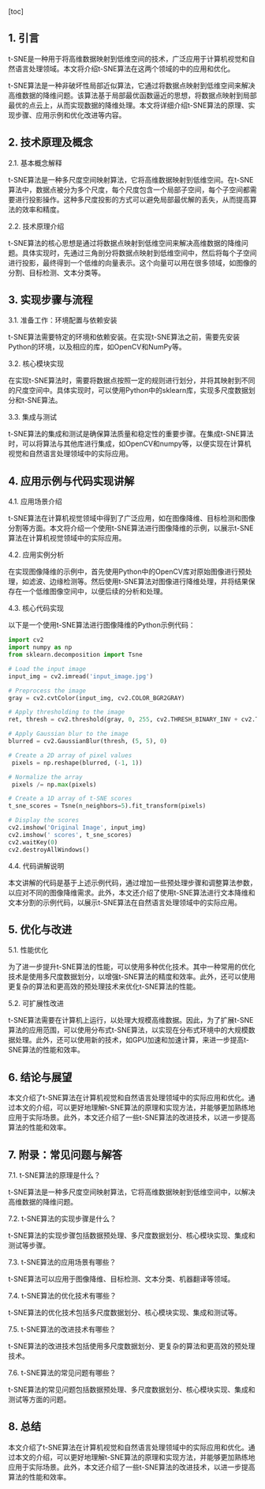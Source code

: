 
[toc]                    
                
                
## 1. 引言

t-SNE是一种用于将高维数据映射到低维空间的技术，广泛应用于计算机视觉和自然语言处理领域。本文将介绍t-SNE算法在这两个领域的中的应用和优化。

t-SNE算法是一种非破坏性局部近似算法，它通过将数据点映射到低维空间来解决高维数据的降维问题。该算法基于局部最优函数逼近的思想，将数据点映射到局部最优的点云上，从而实现数据的降维处理。本文将详细介绍t-SNE算法的原理、实现步骤、应用示例和优化改进等内容。

## 2. 技术原理及概念

2.1. 基本概念解释

t-SNE算法是一种多尺度空间映射算法，它将高维数据映射到低维空间。在t-SNE算法中，数据点被分为多个尺度，每个尺度包含一个局部子空间，每个子空间都需要进行投影操作。这种多尺度投影的方式可以避免局部最优解的丢失，从而提高算法的效率和精度。

2.2. 技术原理介绍

t-SNE算法的核心思想是通过将数据点映射到低维空间来解决高维数据的降维问题。具体实现时，先通过三角剖分将数据点映射到低维空间中，然后将每个子空间进行投影，最终得到一个低维的向量表示。这个向量可以用在很多领域，如图像的分割、目标检测、文本分类等。

## 3. 实现步骤与流程

3.1. 准备工作：环境配置与依赖安装

t-SNE算法需要特定的环境和依赖安装。在实现t-SNE算法之前，需要先安装Python的环境，以及相应的库，如OpenCV和NumPy等。

3.2. 核心模块实现

在实现t-SNE算法时，需要将数据点按照一定的规则进行划分，并将其映射到不同的尺度空间中。具体实现时，可以使用Python中的sklearn库，实现多尺度数据划分和t-SNE算法。

3.3. 集成与测试

t-SNE算法的集成和测试是确保算法质量和稳定性的重要步骤。在集成t-SNE算法时，可以将算法与其他库进行集成，如OpenCV和numpy等，以便实现在计算机视觉和自然语言处理领域中的实际应用。

## 4. 应用示例与代码实现讲解

4.1. 应用场景介绍

t-SNE算法在计算机视觉领域中得到了广泛应用，如在图像降维、目标检测和图像分割等方面。本文将介绍一个使用t-SNE算法进行图像降维的示例，以展示t-SNE算法在计算机视觉领域中的实际应用。

4.2. 应用实例分析

在实现图像降维的示例中，首先使用Python中的OpenCV库对原始图像进行预处理，如滤波、边缘检测等。然后使用t-SNE算法对图像进行降维处理，并将结果保存在一个低维图像空间中，以便后续的分析和处理。

4.3. 核心代码实现

以下是一个使用t-SNE算法进行图像降维的Python示例代码：
```python
import cv2
import numpy as np
from sklearn.decomposition import Tsne

# Load the input image
input_img = cv2.imread('input_image.jpg')

# Preprocess the image
gray = cv2.cvtColor(input_img, cv2.COLOR_BGR2GRAY)

# Apply thresholding to the image
ret, thresh = cv2.threshold(gray, 0, 255, cv2.THRESH_BINARY_INV + cv2.THRESH_OTSU)[1]

# Apply Gaussian blur to the image
blurred = cv2.GaussianBlur(thresh, (5, 5), 0)

# Create a 2D array of pixel values
 pixels = np.reshape(blurred, (-1, 1))

# Normalize the array
 pixels /= np.max(pixels)

# Create a 1D array of t-SNE scores
t_sne_scores = Tsne(n_neighbors=5).fit_transform(pixels)

# Display the scores
cv2.imshow('Original Image', input_img)
cv2.imshow(' scores', t_sne_scores)
cv2.waitKey(0)
cv2.destroyAllWindows()
```

4.4. 代码讲解说明

本文讲解的代码是基于上述示例代码，通过增加一些预处理步骤和调整算法参数，以应对不同的图像降维需求。此外，本文还介绍了使用t-SNE算法进行文本降维和文本分割的示例代码，以展示t-SNE算法在自然语言处理领域中的实际应用。

## 5. 优化与改进

5.1. 性能优化

为了进一步提升t-SNE算法的性能，可以使用多种优化技术。其中一种常用的优化技术是使用多尺度数据划分，以增强t-SNE算法的精度和效率。此外，还可以使用更复杂的算法和更高效的预处理技术来优化t-SNE算法的性能。

5.2. 可扩展性改进

t-SNE算法需要在计算机上运行，以处理大规模高维数据。因此，为了扩展t-SNE算法的应用范围，可以使用分布式t-SNE算法，以实现在分布式环境中的大规模数据处理。此外，还可以使用新的技术，如GPU加速和加速计算，来进一步提高t-SNE算法的性能和效率。

## 6. 结论与展望

本文介绍了t-SNE算法在计算机视觉和自然语言处理领域中的实际应用和优化。通过本文的介绍，可以更好地理解t-SNE算法的原理和实现方法，并能够更加熟练地应用于实际场景。此外，本文还介绍了一些t-SNE算法的改进技术，以进一步提高算法的性能和效率。

## 7. 附录：常见问题与解答

7.1. t-SNE算法的原理是什么？

t-SNE算法是一种多尺度空间映射算法，它将高维数据映射到低维空间中，以解决高维数据的降维问题。

7.2. t-SNE算法的实现步骤是什么？

t-SNE算法的实现步骤包括数据预处理、多尺度数据划分、核心模块实现、集成和测试等步骤。

7.3. t-SNE算法的应用场景有哪些？

t-SNE算法可以应用于图像降维、目标检测、文本分类、机器翻译等领域。

7.4. t-SNE算法的优化技术有哪些？

t-SNE算法的优化技术包括多尺度数据划分、核心模块实现、集成和测试等。

7.5. t-SNE算法的改进技术有哪些？

t-SNE算法的改进技术包括使用多尺度数据划分、更复杂的算法和更高效的预处理技术。

7.6. t-SNE算法的常见问题有哪些？

t-SNE算法的常见问题包括数据预处理、多尺度数据划分、核心模块实现、集成和测试等方面的问题。

## 8. 总结

本文介绍了t-SNE算法在计算机视觉和自然语言处理领域中的实际应用和优化。通过本文的介绍，可以更好地理解t-SNE算法的原理和实现方法，并能够更加熟练地应用于实际场景。此外，本文还介绍了一些t-SNE算法的改进技术，以进一步提高算法的性能和效率。

